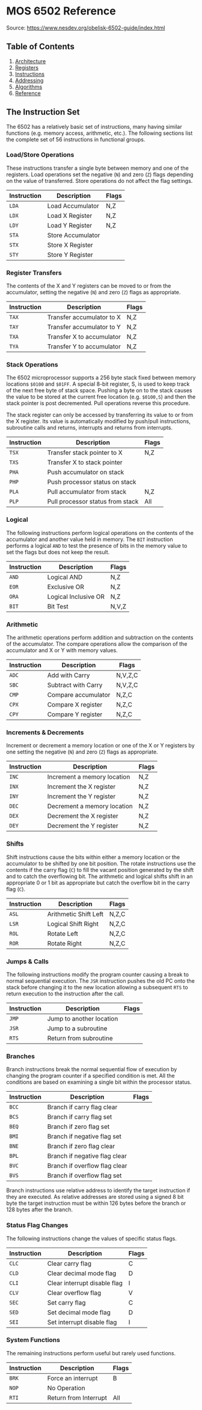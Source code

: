 MOS 6502 Reference
==================

Source: https://www.nesdev.org/obelisk-6502-guide/index.html

## Table of Contents

  1. [Architecture](https://github.com/macmade/MOS-6502-Emulator/blob/main/Reference/1-Architecture.md)
  2. [Registers](https://github.com/macmade/MOS-6502-Emulator/blob/main/Reference/2-Registers.md)
  3. [Instructions](https://github.com/macmade/MOS-6502-Emulator/blob/main/Reference/3-Instructions.md)
  4. [Addressing](https://github.com/macmade/MOS-6502-Emulator/blob/main/Reference/4-Addressing.md)
  5. [Algorithms](https://github.com/macmade/MOS-6502-Emulator/blob/main/Reference/5-Algorithms.md)
  6. [Reference](https://github.com/macmade/MOS-6502-Emulator/blob/main/Reference/6-Reference.md)

## The Instruction Set

The 6502 has a relatively basic set of instructions, many having similar
functions (e.g. memory access, arithmetic, etc.). The following sections list
the complete set of 56 instructions in functional groups.

### Load/Store Operations

These instructions transfer a single byte between memory and one of the
registers. Load operations set the negative (`N`) and zero (`Z`) flags depending
on the value of transferred. Store operations do not affect the flag settings.

| Instruction | Description       | Flags |
|-------------|-------------------|-------|
| `LDA`       | Load Accumulator  | N,Z   |
| `LDX`       | Load X Register   | N,Z   |
| `LDY`       | Load Y Register   | N,Z   |
| `STA`       | Store Accumulator |       |
| `STX`       | Store X Register  |       | 
| `STY`       | Store Y Register  |       |

### Register Transfers

The contents of the X and Y registers can be moved to or from the accumulator,
setting the negative (`N`) and zero (`Z`) flags as appropriate.

| Instruction | Description               | Flags |
|-------------|---------------------------|-------|
| `TAX`       | Transfer accumulator to X | N,Z   |
| `TAY`       | Transfer accumulator to Y | N,Z   |
| `TXA`       | Transfer X to accumulator | N,Z   |
| `TYA`       | Transfer Y to accumulator | N,Z   |

### Stack Operations

The 6502 microprocessor supports a 256 byte stack fixed between memory locations
`$0100` and `$01FF`. A special 8-bit register, S, is used to keep track of the
next free byte of stack space. Pushing a byte on to the stack causes the value
to be stored at the current free location (e.g. `$0100,S`) and then the stack
pointer is post decremented. Pull operations reverse this procedure.

The stack register can only be accessed by transferring its value to or from the
X register. Its value is automatically modified by push/pull instructions,
subroutine calls and returns, interrupts and returns from interrupts.

| Instruction | Description                      | Flags |
|-------------|----------------------------------|-------|
| `TSX`       | Transfer stack pointer to X      | N,Z   |
| `TXS`       | Transfer X to stack pointer      |       |
| `PHA`       | Push accumulator on stack        |       |
| `PHP`       | Push processor status on stack   |       |
| `PLA`       | Pull accumulator from stack      | N,Z   |
| `PLP`       | Pull processor status from stack | All   |

### Logical

The following instructions perform logical operations on the contents of the
accumulator and another value held in memory. The `BIT` instruction performs a
logical `AND` to test the presence of bits in the memory value to set the flags
but does not keep the result.

| Instruction | Description          | Flags |
|-------------|----------------------|-------|
| `AND`       | Logical AND          | N,Z   |
| `EOR`       | Exclusive OR         | N,Z   |
| `ORA`       | Logical Inclusive OR | N,Z   |
| `BIT`       | Bit Test             | N,V,Z |

### Arithmetic

The arithmetic operations perform addition and subtraction on the contents of
the accumulator. The compare operations allow the comparison of the accumulator
and X or Y with memory values.

| Instruction | Description         | Flags   |
|-------------|---------------------|---------|
| `ADC`       | Add with Carry      | N,V,Z,C |
| `SBC`       | Subtract with Carry | N,V,Z,C |
| `CMP`       | Compare accumulator | N,Z,C   |
| `CPX`       | Compare X register  | N,Z,C   |
| `CPY`       | Compare Y register  | N,Z,C   |

### Increments & Decrements

Increment or decrement a memory location or one of the X or Y registers by one
setting the negative (`N`) and zero (`Z`) flags as appropriate.

| Instruction | Description                 | Flags |
|-------------|-----------------------------|-------|
| `INC`       | Increment a memory location | N,Z   |
| `INX`       | Increment the X register    | N,Z   |
| `INY`       | Increment the Y register    | N,Z   |
| `DEC`       | Decrement a memory location | N,Z   |
| `DEX`       | Decrement the X register    | N,Z   |
| `DEY`       | Decrement the Y register    | N,Z   |

### Shifts

Shift instructions cause the bits within either a memory location or the
accumulator to be shifted by one bit position. The rotate instructions use the
contents if the carry flag (`C`) to fill the vacant position generated by the
shift and to catch the overflowing bit. The arithmetic and logical shifts shift
in an appropriate 0 or 1 bit as appropriate but catch the overflow bit in the
carry flag (`C`).

| Instruction | Description           | Flags |
|-------------|-----------------------|-------|
| `ASL`       | Arithmetic Shift Left | N,Z,C |
| `LSR`       | Logical Shift Right   | N,Z,C |
| `ROL`       | Rotate Left           | N,Z,C |
| `ROR`       | Rotate Right          | N,Z,C |

### Jumps & Calls

The following instructions modify the program counter causing a break to normal
sequential execution. The `JSR` instruction pushes the old PC onto the stack
before changing it to the new location allowing a subsequent `RTS` to return
execution to the instruction after the call.

| Instruction | Description              | Flags |
|-------------|--------------------------|-------|
| `JMP`       | Jump to another location |       |
| `JSR`       | Jump to a subroutine     |       |
| `RTS`       | Return from subroutine   |       | 

### Branches

Branch instructions break the normal sequential flow of execution by changing
the program counter if a specified condition is met. All the conditions are
based on examining a single bit within the processor status.

| Instruction | Description                   | Flags |
|-------------|-------------------------------|-------|
| `BCC`       | Branch if carry flag clear    |       |
| `BCS`       | Branch if carry flag set      |       |
| `BEQ`       | Branch if zero flag set       |       |
| `BMI`       | Branch if negative flag set   |       |
| `BNE`       | Branch if zero flag clear     |       |
| `BPL`       | Branch if negative flag clear |       |
| `BVC`       | Branch if overflow flag clear |       |
| `BVS`       | Branch if overflow flag set   |       |

Branch instructions use relative address to identify the target instruction if
they are executed. As relative addresses are stored using a signed 8 bit byte
the target instruction must be within 126 bytes before the branch or 128 bytes
after the branch.

### Status Flag Changes

The following instructions change the values of specific status flags.

| Instruction | Description                  | Flags |
|-------------|------------------------------|-------|
| `CLC`       | Clear carry flag             | C     |
| `CLD`       | Clear decimal mode flag      | D     |
| `CLI`       | Clear interrupt disable flag | I     |
| `CLV`       | Clear overflow flag          | V     |
| `SEC`       | Set carry flag               | C     |
| `SED`       | Set decimal mode flag        | D     |
| `SEI`       | Set interrupt disable flag   | I     |

### System Functions

The remaining instructions perform useful but rarely used functions.

| Instruction | Description           | Flags |
|-------------|-----------------------|-------|
| `BRK`       | Force an interrupt    | B     |
| `NOP`       | No Operation          |       |
| `RTI`       | Return from Interrupt | All   |
